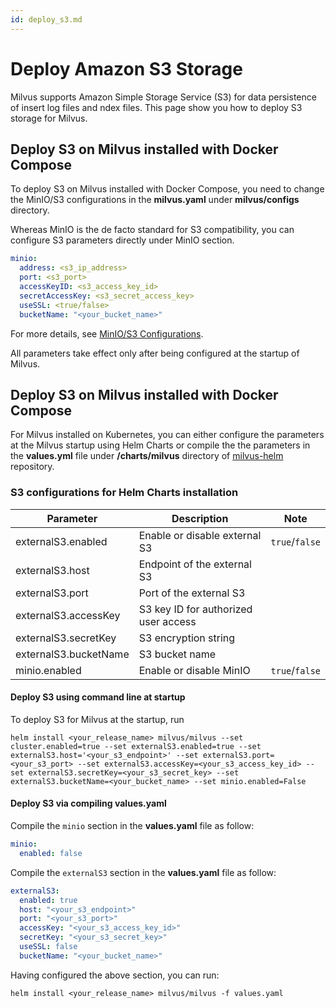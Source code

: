 ```yaml
---
id: deploy_s3.md
---
```


# Deploy Amazon S3 Storage

Milvus supports Amazon Simple Storage Service (S3) for data persistence of insert log files and ndex files. This page show you how to deploy S3 storage for Milvus. 

## Deploy S3 on Milvus installed with Docker Compose

To deploy S3 on Milvus installed with Docker Compose, you need to change the MinIO/S3 configurations in the **milvus.yaml** under **milvus/configs** directory.

Whereas MinIO is the de facto standard for S3 compatibility, you can configure S3 parameters directly under MinIO section.

```yaml
minio:
  address: <s3_ip_address>
  port: <s3_port>
  accessKeyID: <s3_access_key_id>
  secretAccessKey: <s3_secret_access_key>
  useSSL: <true/false>
  bucketName: "<your_bucket_name>"
```

For more details, see [MinIO/S3 Configurations](configuration_standalone-advanced.md#MinIO-Configurations).

<div class="alert note">
All parameters take effect only after being configured at the startup of Milvus.
</div>

## Deploy S3 on Milvus installed with Docker Compose

For Milvus installed on Kubernetes, you can either configure the parameters at the Milvus startup using Helm Charts or compile the the parameters in the **values.yml** file under **/charts/milvus** directory of [milvus-helm](https://github.com/milvus-io/milvus-helm) repository.

### S3 configurations for Helm Charts installation

| Parameter             | Description                          | Note                                 |
| --------------------- | ------------------------------------ | ------------------------------------ |
| externalS3.enabled    | Enable or disable external S3        | <code>true</code>/<code>false</code> |
| externalS3.host       | Endpoint of the external S3          |                                      |
| externalS3.port       | Port of the external S3              |                                      |
| externalS3.accessKey  | S3 key ID for authorized user access |                                      |
| externalS3.secretKey  | S3 encryption string                 |                                      |
| externalS3.bucketName | S3 bucket name                       |                                      |
| minio.enabled         | Enable or disable MinIO              | <code>true</code>/<code>false</code> |

#### Deploy S3 using command line at startup

To deploy S3 for Milvus at the startup, run

```shell
helm install <your_release_name> milvus/milvus --set cluster.enabled=true --set externalS3.enabled=true --set externalS3.host='<your_s3_endpoint>' --set externalS3.port=<your_s3_port> --set externalS3.accessKey=<your_s3_access_key_id> --set externalS3.secretKey=<your_s3_secret_key> --set externalS3.bucketName=<your_bucket_name> --set minio.enabled=False
```

#### Deploy S3 via compiling **values.yaml**

Compile the `minio` section in the **values.yaml** file as follow:

```yaml
minio:
  enabled: false
```

Compile the `externalS3` section in the **values.yaml** file as follow:

```yaml
externalS3:
  enabled: true
  host: "<your_s3_endpoint>"
  port: "<your_s3_port>"
  accessKey: "<your_s3_access_key_id>"
  secretKey: "<your_s3_secret_key>"
  useSSL: false
  bucketName: "<your_bucket_name>"
```

Having configured the above section, you can run:

```shell
helm install <your_release_name> milvus/milvus -f values.yaml
```

